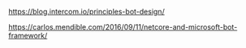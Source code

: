
https://blog.intercom.io/principles-bot-design/

https://carlos.mendible.com/2016/09/11/netcore-and-microsoft-bot-framework/